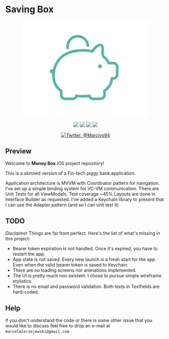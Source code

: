 <p align="center">
  <h1>Saving Box</h1>
</p>

<p align="center">
    <img src="logo.jpg" width="400" max-width="90%" alt="Saving Box Logo" />
</p>

<p align="center">
    <img src="https://img.shields.io/badge/Swift-5.2-orange.svg?style=flat" />
    <img src="https://img.shields.io/badge/iOS-11.0+-informational.svg?style=flat" />
    <img src="https://img.shields.io/badge/Updated-28.09.2020-red.svg?style=flat" />
    <img src="https://img.shields.io/badge/Release-0.5.1-critical.svg?style=flat" />
</p>

<p align="center">
<a href="https://twitter.com/Marciyo94">
    <img src="https://img.shields.io/badge/Twitter-@Marciyo94-blue.svg?style=social&logo=Twitter" alt="Twitter: @Marciyo94" />
</a>
</p>


## Preview

Welcome to **Money Box** iOS project repository!

This is a skinned version of a Fin-tech piggy bank application.

Application architecture is MVVM with Coordinator pattern for navigation.
I've set up a simple binding system for VC-VM communication.
There are Unit Tests for all ViewModels. Test coverage ~45%
Layouts are done in Interface Builder as requested.
I've added a Keychain library to present that I can use the Adapter pattern (and so I can unit test it)

##  TODO

*Disclaimer*
Things are far from perfect. Here's the list of what's missing in this project:
- Bearer token expiration is not handled. Once it's expired, you have to restart the app.
- App state is not saved. Every new launch is a fresh start for the app. Even when the valid bearer token is saved to Keychain.
- There are no loading screens nor animations implemented.
- The UI is pretty much non existent. I chose to pursue simple wireframe stylistics.
- There is no email and password validation. Both texts in Textfields are hard-coded.

## Help

If you don't understand the code or there is some other issue that you would like to discuss feel free to drop an e-mail at
`marcelmierzejewski@gmail.com`
